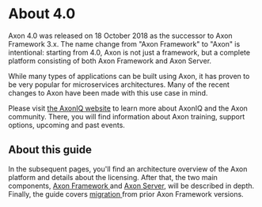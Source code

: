 # About 4.0

Axon 4.0 was released on 18 October 2018 as the successor to Axon Framework 3.x. The name change from "Axon Framework" to "Axon" is intentional: starting from 4.0, Axon is not just a framework, but a complete platform consisting of both Axon Framework and Axon Server.

While many types of applications can be built using Axon, it has proven to be very popular for microservices architectures. Many of the recent changes to Axon have been made with this use case in mind.

Please visit [the AxonIQ website](https://axoniq.io/) to learn more about AxonIQ and the Axon community. There, you will find information about Axon training, support options, upcoming and past events.

## About this guide

In the subsequent pages, you'll find an architecture overview of the Axon platform and details about the licensing. After that, the two main components, [Axon Framework ](1-axon-framework/introduction.md)and [Axon Server](2-axon-server/about.md), will be described in depth. Finally, the guide covers [migration ](3-migration/migration-guide.md)from prior Axon Framework versions.

